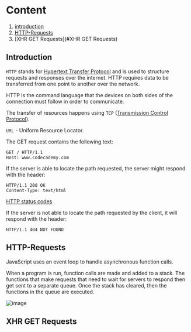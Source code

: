 # Content

1. [introduction](#Introduction)
2. [HTTP-Requests](#HTTP-Requests)
3. [XHR GET Requests](#XHR GET Requests)


## Introduction

`HTTP` stands for <ins>Hypertext Transfer Protocol</ins> and is used to structure requests and responses over the internet. HTTP requires data to be transferred from one point to another over the network.

HTTP is the command language that the devices on both sides of the connection must follow in order to communicate.

The transfer of resources happens using `TCP` (<ins>Transmission Control Protocol</ins>).

`URL` - Uniform Resource Locator.

The GET request contains the following text:

```
GET / HTTP/1.1
Host: www.codecademy.com
```
If the server is able to locate the path requested, the server might respond with the header:
```
HTTP/1.1 200 OK
Content-Type: text/html
```
[HTTP status codes](https://en.wikipedia.org/wiki/List_of_HTTP_status_codes)

If the server is not able to locate the path requested by the client, it will respond with the header:
```
HTTP/1.1 404 NOT FOUND
```
## HTTP-Requests

JavaScript uses an event loop to handle asynchronous function calls.

When a program is run, function calls are made and added to a stack. The functions that make requests that need to wait for servers to respond then get sent to a separate queue. Once the stack has cleared, then the functions in the queue are executed.

![image](https://user-images.githubusercontent.com/55635400/114035013-65bfaf00-9887-11eb-9500-49af17ea2b5f.png)

## XHR GET Requests
